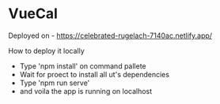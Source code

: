 # VueCal

Deployed on - https://celebrated-rugelach-7140ac.netlify.app/

How to deploy it locally

- Type 'npm install' on command pallete
- Wait for proect to install all ut's dependencies
- Type 'npm run serve'
- and voila the app is running on localhost


